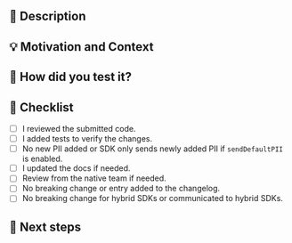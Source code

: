 ## :scroll: Description

<!--- Describe your changes in detail -->

## :bulb: Motivation and Context

<!--- Why is this change required? What problem does it solve? -->
<!--- If it fixes an open issue, please link to the issue here. -->

## :green_heart: How did you test it?

## :pencil: Checklist

<!--- Put an `x` in the boxes that apply -->

- [ ] I reviewed the submitted code.
- [ ] I added tests to verify the changes.
- [ ] No new PII added or SDK only sends newly added PII if `sendDefaultPII` is enabled.
- [ ] I updated the docs if needed.
- [ ] Review from the native team if needed.
- [ ] No breaking change or entry added to the changelog.
- [ ] No breaking change for hybrid SDKs or communicated to hybrid SDKs.

## :crystal_ball: Next steps
